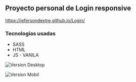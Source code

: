 ## Proyecto personal de Login responsive
https://jefersondextre.github.io/Login/

### Tecnologias usadas
- SASS
- HTML
- JS - VANILA

![Version Desktop](https://lh3.googleusercontent.com/EKEuZBEEwlVGZIsD3dnVVby0IFXtgnArjSzbCtnPb5HUjlWmyepyG9IXtt-RyXZvdFlavc8RIXPDgLXdu2_jkSYx-PaxjRlXdh6ul7MTEMVObBVxxqCen1z1P8GLWIQZqP5QWwgzHFqPYaLM4pSOXwMncbYq0d2LhCkzm4Qstts9CW-rtaHan7hNXueyAMK_k8Hcw6OduzKaCYl2N49lSRTLFPRsc5ZezEeKlDVaLcQfIREuk7HH9nTKXXY1kxVJfbIXOHFGw8MVziljyKDOLJys49TjBRMf8FDrydorpJzP_xt7MABtzEnyEic1BQRyfusVQWJayD22jowA6pKWERm2xnw_wXgQzPIdLsd5xy7PwH_5POSqTdgJWU-deRG3MeVuTj-D7PuRibnX0Qw7TVlXcUJZO4h-law2G48vrNalNFEmeJ9Wc6gXvpCWMjCeGEHWhyeJgsgAkAz_q7PSRxRGdUtzXUVdZB3N0J0LuTewAampcZYYILNPkqQurcH4kZOyOAvf1zzyK5JNK6j0axZVj2vrHz0iDII879Ch5wpzGUaDRZxuWBXoehNzZVDNqmgbKbs7tA6jQjcUNBjGolAIHayWOpWGr8gRqne3GehYlXrMrYPDBVgMShUQzCPTZSFgDoacaoGvg36olYuCkYVrN9myHV6g2fMY6Rp0m5CwJPcQSOpQ8aeAfYjFXlc=w1357-h687-no?authuser=0)

![Version Mobil](https://lh3.googleusercontent.com/47cHTiQJ7CTmQzhdxnEfqww9zsi_o3NIepCQIoVl_PQLvdkDOqYGSj6lRW_1H7-Q9YGqJR7OuJZYnzveR_JoZKhRYEDDKdvYqbNkxhHb9roL7m_0psXAa-6vJ47MUfjjEosa28KuEiOBK9zQlKcFIUvIBNUAgTRHf8OlbXhs-Gg1miBOcTuWEZ9OTtxljihmDxgJ_aGPW7lLbSDCpjTTBbUS_lmggei-sXQKraiB08S0TicIvBsFS3j1EZw-UCbZXD9c14KzyNzekDrkWPw0ni7F5u9hIaJZHj-AVGmh8hm_VwKzi94lExkYS2Jb9FX7IIrnKGoibkJJutEQISDEDekDT151AvHkAvp39LTh8quhy0TBbpns-W_RciekbHAU8R6DoTYSCfDoJ12aA-zjZjK5kR8VAgRUtErVRinMM-akWRH1vJqCeV3OtoBg7WbtfgTLUV90ALWwUxOL8u4xJ9JrveWnGo14ZWJq01ZmNmmxiw81at232tYEBVq8cTc2EX7wQk4_7sDSN1N1r5w7x-GAyMLHqXG8rKkzHs9Op1J0l6NgGkstx7c56d97PX8mmAtxMsvlspdcP-gYIG626R3b1vQ327gBvidVSLjXANUxcxwkM34KVNLAmWO2Iok4p00Mh5RhJ0VHwfZir6OW8YdS4EkstWgGmK1FSOSwe6k_mTTyo0-0k-wKmDdvxS4=w416-h665-no?authuser=0)
